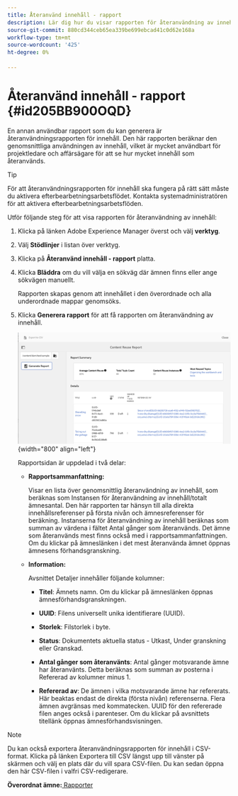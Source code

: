 ```yaml
---
title: Återanvänd innehåll - rapport
description: Lär dig hur du visar rapporten för återanvändning av innehåll i AEM. Generera rapporten för att hitta procentsatsen för återanvändning av innehåll.
source-git-commit: 880cd344ceb65ea339be699ebcad41c0d62e168a
workflow-type: tm+mt
source-wordcount: '425'
ht-degree: 0%

---
```


# Återanvänd innehåll - rapport {#id205BB900OQD}

En annan användbar rapport som du kan generera är återanvändningsrapporten för innehåll. Den här rapporten beräknar den genomsnittliga användningen av innehåll, vilket är mycket användbart för projektledare och affärsägare för att se hur mycket innehåll som återanvänds.

>[!TIP]
>
> För att återanvändningsrapporten för innehåll ska fungera på rätt sätt måste du aktivera efterbearbetningsarbetsflödet. Kontakta systemadministratören för att aktivera efterbearbetningsarbetsflöden.

Utför följande steg för att visa rapporten för återanvändning av innehåll:

1. Klicka på länken Adobe Experience Manager överst och välj **verktyg**.

1. Välj **Stödlinjer** i listan över verktyg.

1. Klicka på **Återanvänd innehåll - rapport** platta.

1. Klicka **Bläddra** om du vill välja en sökväg där ämnen finns eller ange sökvägen manuellt.

   Rapporten skapas genom att innehållet i den överordnade och alla underordnade mappar genomsöks.

1. Klicka **Generera rapport** för att få rapporten om återanvändning av innehåll.

   ![](images/content-reuse-uuid.png){width="800" align="left"}

   Rapportsidan är uppdelad i två delar:

   - **Rapportsammanfattning:**

     Visar en lista över genomsnittlig återanvändning av innehåll, som beräknas som Instansen för återanvändning av innehåll/totalt ämnesantal. Den här rapporten tar hänsyn till alla direkta innehållsreferenser på första nivån och ämnesreferenser för beräkning. Instanserna för återanvändning av innehåll beräknas som summan av värdena i fältet Antal gånger som återanvänds. Det ämne som återanvänds mest finns också med i rapportsammanfattningen. Om du klickar på ämneslänken i det mest återanvända ämnet öppnas ämnesens förhandsgranskning.

   - **Information:**

     Avsnittet Detaljer innehåller följande kolumner:

      - **Titel**: Ämnets namn. Om du klickar på ämneslänken öppnas ämnesförhandsgranskningen.

      - **UUID**: Filens universellt unika identifierare \(UUID\).

      - **Storlek**: Filstorlek i byte.

      - **Status**: Dokumentets aktuella status - Utkast, Under granskning eller Granskad.

      - **Antal gånger som återanvänts**: Antal gånger motsvarande ämne har återanvänts. Detta beräknas som summan av posterna i Refererad av kolumner minus 1.

      - **Refererad av**: De ämnen i vilka motsvarande ämne har refererats. Här beaktas endast de direkta \(första nivån\) referenserna. Flera ämnen avgränsas med kommatecken. UUID för den refererade filen anges också i parenteser. Om du klickar på avsnittets titellänk öppnas ämnesförhandsvisningen.


>[!NOTE]
>
> Du kan också exportera återanvändningsrapporten för innehåll i CSV-format. Klicka på länken Exportera till CSV längst upp till vänster på skärmen och välj en plats där du vill spara CSV-filen. Du kan sedan öppna den här CSV-filen i valfri CSV-redigerare.

**Överordnat ämne:**[ Rapporter](reports-intro.md)
